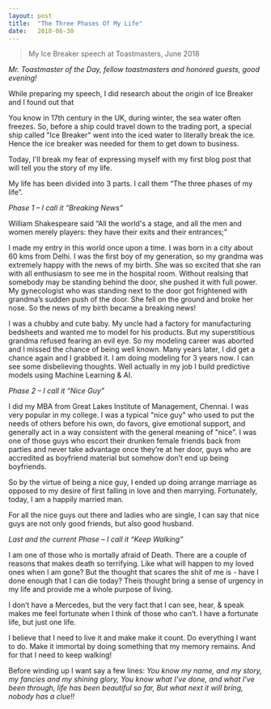 ```yaml
---
layout: post
title:  "The Three Phases Of My Life"
date:   2018-06-30
---
```

> My Ice Breaker speech at Toastmasters, June 2018

*Mr. Toastmaster of the Day, fellow toastmasters and honored guests, good evening!*

While preparing my speech, I did research about the origin of Ice Breaker and I found out that 

You know in 17th century in the UK, during winter, the sea water often freezes. So, before a ship could travel down to the trading port, a special ship called "Ice Breaker" went into the iced water to literally break the ice. Hence the ice breaker was needed for them to get down to business. 

Today, I'll break my fear of expressing myself with my first blog post that will tell you the story of my life.

My life has been divided into 3 parts. I call them “The three phases of my life”.

*Phase 1 – I call it “Breaking News”*

William Shakespeare said “All the world's a stage, and all the men and women merely players: they have their exits and their entrances;” 

I made my entry in this world once upon a time. I was born in a city about 60 kms from Delhi. I was the first boy of my generation, so my grandma was extremely happy with the news of my birth. She was so excited that she ran with all enthusiasm to see me in the hospital room. Without realsing that somebody may be standing behind the door, she pushed it with full power. My gynecologist who was standing next to the door got frightened with grandma’s sudden push of the door. She fell on the ground and broke her nose. So the news of my birth became a breaking news!

I was a chubby and cute baby. My uncle had a factory for manufacturing bedsheets and wanted me to model for his products. But my superstitious grandma refused fearing an evil eye. So my modeling career was aborted and I missed the chance of being well known. Many years later, I did get a chance again and I grabbed it. I am doing modeling for 3 years now. I can see some disbelieving thoughts. Well actually in my job I build predictive models using Machine Learning & AI.

*Phase 2 – I call it “Nice Guy”*

I did my MBA from Great Lakes Institute of Management, Chennai. I was very popular in my college. I was a typical "nice guy" who used to put the needs of others before his own, do favors, give emotional support, and generally act in a way consistent with the general meaning of "nice". I was one of those guys who escort their drunken female friends back from parties and never take advantage once they’re at her door, guys who are accredited as boyfriend material but somehow don’t end up being boyfriends.

So by the virtue of being a nice guy, I ended up doing arrange marriage as opposed to my desire of first falling in love and then marrying. Fortunately, today, I am a happily married man. 

For all the nice guys out there and ladies who are single, I can say that nice guys are not only good friends, but also good husband.

*Last and the current Phase – I call it “Keep Walking”*

I am one of those who is mortally afraid of Death. There are a couple of reasons that makes death so terrifying. Like what will happen to my loved ones when I am gone? But the thought that scares the shit of me is - have I done enough that I can die today? Theis thought bring a sense of urgency in my life and provide me a whole purpose of living. 

I don’t have a Mercedes, but the very fact that I can see, hear, & speak makes me feel fortunate when I think of those who can’t. I have a fortunate life, but just one life.

I believe that I need to live it and make make it count. Do everything I want to do. Make it immortal by doing something that my memory remains. And for that I need to keep walking!

Before winding up I want say a few lines: 
*You know my name, and my story,*
*my fancies and my shining glory,*
*You know what I’ve done, and what I’ve been through,*
*life has been beautiful so far,*
*But what next it will bring, nobody has a clue!!*
